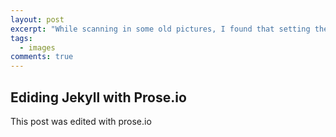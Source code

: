 ```yaml
---
layout: post
excerpt: "While scanning in some old pictures, I found that setting their date metadata would be useful"
tags: 
  - images
comments: true
---
```


## Ediding Jekyll with Prose.io

This post was edited with prose.io

